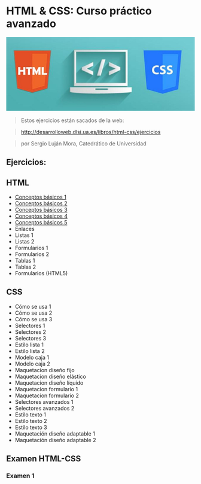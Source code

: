 # HTML & CSS: Curso práctico avanzado

[![](./HTML/Media/htmlcss.jpg)](https://github.com/ricaardev/HTML-CSS-Curso-practico-avanzado)

> Estos ejercicios están sacados de la web:

> http://desarrolloweb.dlsi.ua.es/libros/html-css/ejercicios

> por Sergio Luján Mora, Catedrático de Universidad

## Ejercicios:

## HTML

+ [Conceptos básicos 1](./HTML/Conceptos%20basicos%201/)
+ [Conceptos básicos 2](./HTML/Conceptos%20basicos%202/)
+ [Conceptos básicos 3](./HTML/Conceptos%20basicos%203/)
+ [Conceptos básicos 4](./HTML/Conceptos%20basicos%204/)
+ [Conceptos básicos 5](./HTML/Conceptos%20basicos%205/)
+ Enlaces
+ Listas 1
+ Listas 2
+ Formularios 1
+ Formularios 2
+ Tablas 1
+ Tablas 2
+ Formularios (HTML5)

## CSS

+ Cómo se usa 1
+ Cómo se usa 2
+ Cómo se usa 3
+ Selectores 1
+ Selectores 2
+ Selectores 3
+ Estilo lista 1
+ Estilo lista 2
+ Modelo caja 1
+ Modelo caja 2
+ Maquetacion diseño fijo
+ Maquetacion diseño elástico
+ Maquetacion diseño líquido
+ Maquetacion formulario 1
+ Maquetacion formulario 2
+ Selectores avanzados 1
+ Selectores avanzados 2
+ Estilo texto 1
+ Estilo texto 2
+ Estilo texto 3
+ Maquetación diseño adaptable 1
+ Maquetación diseño adaptable 2

## Examen HTML-CSS

### Examen 1



